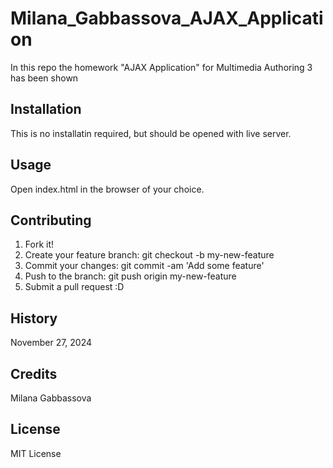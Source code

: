 # Milana_Gabbassova_AJAX_Application
In this repo the homework "AJAX Application" for Multimedia Authoring 3 has been shown

## Installation
This is no installatin required, but should be opened with live server.

## Usage
Open index.html in the browser of your choice.

## Contributing
1. Fork it!
2. Create your feature branch: git checkout -b my-new-feature
3. Commit your changes: git commit -am 'Add some feature'
4. Push to the branch: git push origin my-new-feature
5. Submit a pull request :D

## History
November 27, 2024

## Credits
Milana Gabbassova

## License
MIT License